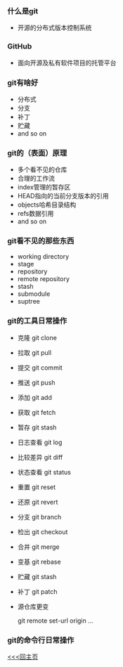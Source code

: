 ### 什么是git
+ 开源的分布式版本控制系统
### GitHub
+ 面向开源及私有软件项目的托管平台
### git有啥好
+ 分布式
+ 分支
+ 补丁
+ 贮藏
+ and so on
### git的（表面）原理
+ 多个看不见的仓库
+ 合理的工作流
+ index管理的暂存区
+ HEAD指向的当前分支版本的引用
+ objects哈希目录结构
+ refs数据引用
+ and so on
### git看不见的那些东西
+ working directory
+ stage
+ repository
+ remote repository
+ stash
+ submodule
+ suptree

### git的工具日常操作
+ 克隆 git clone
+ 拉取 git pull
+ 提交 git commit
+ 推送 git push
+ 添加 git add

+ 获取 git fetch
+ 暂存 git stash

+ 日志查看 git log
+ 比较差异 git diff
+ 状态查看 git status

+ 重置 git reset
+ 还原 git revert

+ 分支 git branch
+ 检出 git checkout

+ 合并 git merge
+ 变基 git rebase

+ 贮藏 git stash
+ 补丁 git patch

+ 源仓库更变

    git remote set-url origin ...


### git的命令行日常操作

[<<<回主页](https://github.com/ora-cat/UE4Handbook)
